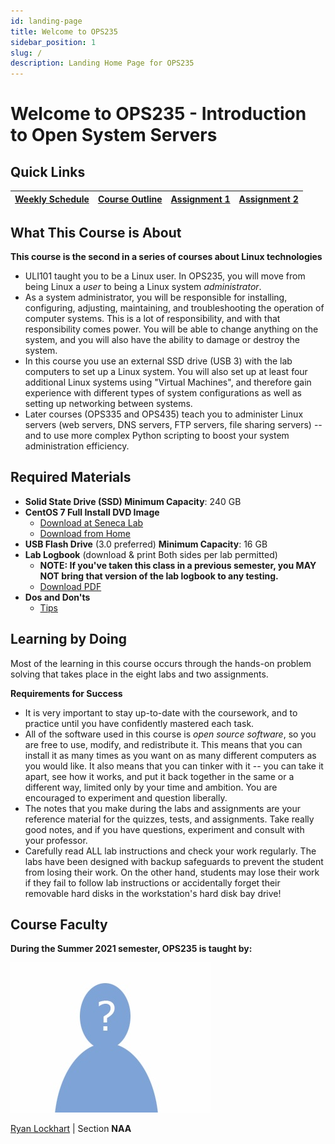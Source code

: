 ```yaml
---
id: landing-page
title: Welcome to OPS235
sidebar_position: 1
slug: /
description: Landing Home Page for OPS235
---
```


# Welcome to OPS235 - Introduction to Open System Servers

## Quick Links

| [Weekly Schedule](./weekly-schedule.md) | [Course Outline](https://ict.senecacollege.ca/course/ops235) | [Assignment 1](/B-Assignments/assignment1.md) | [Assignment 2](/B-Assignments/assignment2.md) |
| --- | --- | --- | --- |

## What This Course is About

**This course is the second in a series of courses about Linux technologies**

- ULI101 taught you to be a Linux user. In OPS235, you will move from being Linux a _user_ to being a Linux system _administrator_.
- As a system administrator, you will be responsible for installing, configuring, adjusting, maintaining, and troubleshooting the operation of computer systems. This is a lot of responsibility, and with that responsibility comes power. You will be able to change anything on the system, and you will also have the ability to damage or destroy the system.
- In this course you use an external SSD drive (USB 3) with the lab computers to set up a Linux system. You will also set up at least four additional Linux systems using "Virtual Machines", and therefore gain experience with different types of system configurations as well as setting up networking between systems.
- Later courses (OPS335 and OPS435) teach you to administer Linux servers (web servers, DNS servers, FTP servers, file sharing servers) -- and to use more complex Python scripting to boost your system administration efficiency.

## Required Materials

- **Solid State Drive (SSD)	Minimum Capacity**: 240 GB
- **CentOS 7 Full Install DVD Image**
    - [Download at Seneca Lab](https://mirror.senecacollege.ca/centos/7/isos/x86_64/CentOS-7-x86_64-DVD-2003.iso)
    - [Download from Home](http://centos.mirror.rafal.ca/7.9.2009/isos/x86_64/)
- **USB Flash Drive** (3.0 preferred)	**Minimum Capacity**: 16 GB
- **Lab Logbook** (download & print Both sides per lab permitted)
    - **NOTE: If you've taken this class in a previous semester, you MAY NOT bring that version of the lab logbook to any testing.**
    - [Download PDF](/files/OPS235_logbook.pdf)
- **Dos and Don'ts**
    - [Tips](/C-ExtraResources/tips.md)

## Learning by Doing

Most of the learning in this course occurs through the hands-on problem solving that takes place in the eight labs and two assignments.

**Requirements for Success**

- It is very important to stay up-to-date with the coursework, and to practice until you have confidently mastered each task.
- All of the software used in this course is _open source software_, so you are free to use, modify, and redistribute it. This means that you can install it as many times as you want on as many different computers as you would like. It also means that you can tinker with it -- you can take it apart, see how it works, and put it back together in the same or a different way, limited only by your time and ambition. You are encouraged to experiment and question liberally.
- The notes that you make during the labs and assignments are your reference material for the quizzes, tests, and assignments. Take really good notes, and if you have questions, experiment and consult with your professor.
- Carefully read ALL lab instructions and check your work regularly. The labs have been designed with backup safeguards to prevent the student from losing their work. On the other hand, students may lose their work if they fail to follow lab instructions or accidentally forget their removable hard disks in the workstation's hard disk bay drive!

## Course Faculty

**During the Summer 2021 semester, OPS235 is taught by:**

![Peter Callaghan](/img/Petercallaghan.jpg)

[Ryan Lockhart](mailto:ryan.lockhart@senecacollege.ca) \| Section **NAA**
